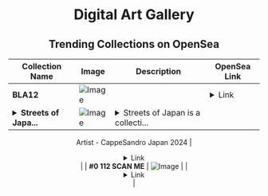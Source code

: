 <div align="center">

# Digital Art Gallery

## Trending Collections on OpenSea

| Collection Name                       | Image                                                                                     | Description                       | OpenSea Link                                                                                          |
|---------------------------------------|-------------------------------------------------------------------------------------------|-----------------------------------|--------------------------------------------------------------------------------------------------------|
| **BLA12** | ![Image](https://i.seadn.io/s/raw/files/46a348c11ca37911f44d486aff142b75.png?w=500&auto=format?w=200&auto=format) |  | <details><summary>Link</summary>[BLA12](https://opensea.io/collection/bla12)</details> |
| **<details><summary>Streets of Japa...</summary>Streets of Japan</details>** | ![Image](https://i.seadn.io/s/raw/files/e18e791c81e893623b5daaf0f4bc9771.jpg?w=500&auto=format?w=200&auto=format) | <details><summary>Streets of Japan is a collecti...</summary>Streets of Japan is a collection of photos taken on my trip to Japan in 2024. Streetphotography, Night photography, in a splendid country that alternates Modernity and Tradition

Artist - CappeSandro 
Japan 2024</details> | <details><summary>Link</summary>[Streets of Japan](https://opensea.io/collection/streets-of-japan-1)</details> |
| **#0 112 SCAN ME** | ![Image](https://i.seadn.io/s/raw/files/0cb5a731193a17d960504812fb885d15.jpg?w=500&auto=format?w=200&auto=format) |  | <details><summary>Link</summary>[#0 112 SCAN ME](https://opensea.io/collection/0-112-scan-me-3)</details> |

</div>